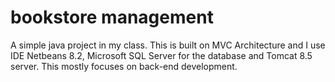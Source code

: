 # bookstore management

A simple java project in my class. This is built on MVC Architecture and I use IDE Netbeans 8.2, Microsoft SQL Server for the database and Tomcat 8.5 server. 
This mostly focuses on back-end development.
